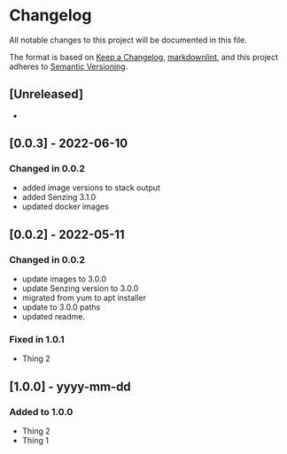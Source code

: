 # Changelog

All notable changes to this project will be documented in this file.

The format is based on [Keep a Changelog](https://keepachangelog.com/en/1.0.0/),
[markdownlint](https://dlaa.me/markdownlint/),
and this project adheres to [Semantic Versioning](https://semver.org/spec/v2.0.0.html).

## [Unreleased]

-

## [0.0.3] - 2022-06-10

### Changed in 0.0.2

- added image versions to stack output
- added Senzing 3.1.0
- updated docker images

## [0.0.2] - 2022-05-11

### Changed in 0.0.2

- update images to 3.0.0
- update Senzing version to 3.0.0
- migrated from yum to apt installer
- update to 3.0.0 paths
- updated readme.

### Fixed in 1.0.1

- Thing 2

## [1.0.0] - yyyy-mm-dd

### Added to 1.0.0

- Thing 2
- Thing 1

